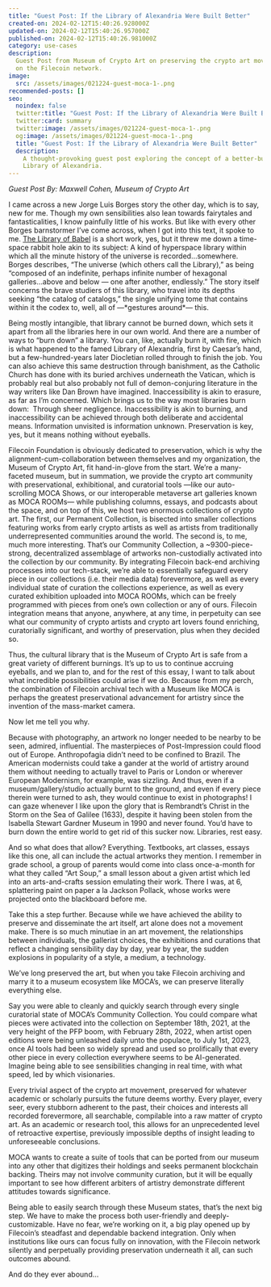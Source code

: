 ```yaml
---
title: "Guest Post: If the Library of Alexandria Were Built Better"
created-on: 2024-02-12T15:40:26.928000Z
updated-on: 2024-02-12T15:40:26.957000Z
published-on: 2024-02-12T15:40:26.981000Z
category: use-cases
description:
  Guest Post from Museum of Crypto Art on preserving the crypto art movement
  on the Filecoin network.
image:
  src: /assets/images/021224-guest-moca-1-.png
recommended-posts: []
seo:
  noindex: false
  twitter:title: "Guest Post: If the Library of Alexandria Were Built Better"
  twitter:card: summary
  twitter:image: /assets/images/021224-guest-moca-1-.png
  og:image: /assets/images/021224-guest-moca-1-.png
  title: "Guest Post: If the Library of Alexandria Were Built Better"
  description:
    A thought-provoking guest post exploring the concept of a better-built
    Library of Alexandria.
---
```


_Guest Post By: Maxwell Cohen, Museum of Crypto Art_

I came across a new Jorge Luis Borges story the other day, which is to say, new for me. Though my own sensibilities also lean towards fairytales and fantasticalities, I know painfully little of his works. But like with every other Borges barnstormer I’ve come across, when I got into this text, it spoke to me. [The Library of Babel](https://sites.evergreen.edu/politicalshakespeares/wp-content/uploads/sites/226/2015/12/Borges-The-Library-of-Babel.pdf) is a short work, yes, but it threw me down a time-space rabbit hole akin to its subject: A kind of hyperspace library within which all the minute history of the universe is recorded…somewhere. Borges describes, “The universe (which others call the Library),” as being “composed of an indefinite, perhaps infinite number of hexagonal galleries…above and below — one after another, endlessly.” The story itself concerns the brave studiers of this library, who travel into its depths seeking “the catalog of catalogs,” the single unifying tome that contains within it the codex to, well, all of —\*gestures around\*— this.

Being mostly intangible, that library cannot be burned down, which sets it apart from all the libraries here in our own world. And there are a number of ways to “burn down” a library. You can, like, actually burn it, with fire, which is what happened to the famed Library of Alexandria, first by Caesar’s hand, but a few-hundred-years later Diocletian rolled through to finish the job. You can also achieve this same destruction through banishment, as the Catholic Church has done with its buried archives underneath the Vatican, which is probably real but also probably not full of demon-conjuring literature in the way writers like Dan Brown have imagined. Inaccessibility is akin to erasure, as far as I’m concerned. Which brings us to the way most libraries burn down:  Through sheer negligence. Inaccessibility is akin to burning, and inaccessibility can be achieved through both deliberate and accidental means. Information unvisited is information unknown. Preservation is key, yes, but it means nothing without eyeballs.

Filecoin Foundation is obviously dedicated to preservation, which is why the alignment-cum-collaboration between themselves and my organization, the Museum of Crypto Art, fit hand-in-glove from the start. We’re a many-faceted museum, but in summation, we provide the crypto art community with preservational, exhibitional, and curatorial tools —like our auto-scrolling MOCA Shows, or our interoperable metaverse art galleries known as MOCA ROOMs— while publishing columns, essays, and podcasts about the space, and on top of this, we host two enormous collections of crypto art. The first, our Permanent Collection, is bisected into smaller collections featuring works from early crypto artists as well as artists from traditionally underrepresented communities around the world. The second is, to me, much more interesting. That’s our Community Collection, a ~9300-piece-strong, decentralized assemblage of artworks non-custodially activated into the collection by our community. By integrating Filecoin back-end archiving processes into our tech-stack, we’re able to essentially safeguard every piece in our collections (i.e. their media data) forevermore, as well as every individual state of curation the collections experience, as well as every curated exhibition uploaded into MOCA ROOMs, which can be freely programmed with pieces from one’s own collection or any of ours. Filecoin integration means that anyone, anywhere, at any time, in perpetuity can see what our community of crypto artists and crypto art lovers found enriching, curatorially significant, and worthy of preservation, plus when they decided so.

Thus, the cultural library that is the Museum of Crypto Art is safe from a great variety of different burnings. It’s up to us to continue accruing eyeballs, and we plan to, and for the rest of this essay, I want to talk about what incredible possibilities could arise if we do. Because from my perch, the combination of Filecoin archival tech with a Museum like MOCA is perhaps the greatest preservational advancement for artistry since the invention of the mass-market camera.

Now let me tell you why.

Because with photography, an artwork no longer needed to be nearby to be seen, admired, influential. The masterpieces of Post-Impression could flood out of Europe. Anthropofagia didn’t need to be confined to Brazil. The American modernists could take a gander at the world of artistry around them without needing to actually travel to Paris or London or wherever European Modernism, for example, was sizzling. And thus, even if a museum/gallery/studio actually burnt to the ground, and even if every piece therein were turned to ash, they would continue to exist in photographs! I can gaze whenever I like upon the glory that is Rembrandt’s Christ in the Storm on the Sea of Galilee (1633), despite it having been stolen from the Isabella Stewart Gardner Museum in 1990 and never found. You’d have to burn down the entire world to get rid of this sucker now. Libraries, rest easy.

And so what does that allow? Everything. Textbooks, art classes, essays like this one, all can include the actual artworks they mention. I remember in grade school, a group of parents would come into class once-a-month for what they called “Art Soup,” a small lesson about a given artist which led into an arts-and-crafts session emulating their work. There I was, at 6, splattering paint on paper a la Jackson Pollack, whose works were projected onto the blackboard before me.

Take this a step further. Because while we have achieved the ability to preserve and disseminate the art itself, art alone does not a movement make. There is so much minutiae in an art movement, the relationships between individuals, the gallerist choices, the exhibitions and curations that reflect a changing sensibility day by day, year by year, the sudden explosions in popularity of a style, a medium, a technology.

We’ve long preserved the art, but when you take Filecoin archiving and marry it to a museum ecosystem like MOCA’s, we can preserve literally everything else.

Say you were able to cleanly and quickly search through every single curatorial state of MOCA’s Community Collection. You could compare what pieces were activated into the collection on September 18th, 2021, at the very height of the PFP boom, with February 28th, 2022, when artist open editions were being unleashed daily unto the populace, to July 1st, 2023, once AI tools had been so widely spread and used so prolifically that every other piece in every collection everywhere seems to be AI-generated. Imagine being able to see sensibilities changing in real time, with what speed, led by which visionaries.

Every trivial aspect of the crypto art movement, preserved for whatever academic or scholarly pursuits the future deems worthy. Every player, every seer, every stubborn adherent to the past, their choices and interests all recorded forevermore, all searchable, compilable into a raw matter of crypto art. As an academic or research tool, this allows for an unprecedented level of retroactive expertise, previously impossible depths of insight leading to unforeseeable conclusions.

MOCA wants to create a suite of tools that can be ported from our museum into any other that digitizes their holdings and seeks permanent blockchain backing. Theirs may not involve community curation, but it will be equally important to see how different arbiters of artistry demonstrate different attitudes towards significance.

Being able to easily search through these Museum states, that’s the next big step. We have to make the process both user-friendly and deeply-customizable. Have no fear, we’re working on it, a big play opened up by Filecoin’s steadfast and dependable backend integration. Only when institutions like ours can focus fully on innovation, with the Filecoin network silently and perpetually providing preservation underneath it all, can such outcomes abound.

And do they ever abound…
